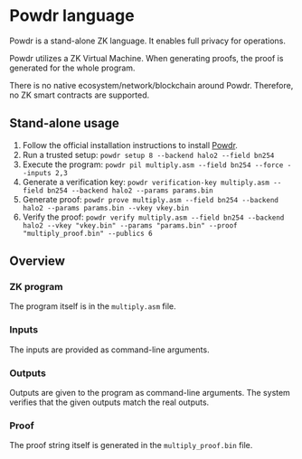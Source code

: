 # Powdr language

Powdr is a stand-alone ZK language. It enables full privacy for operations.

Powdr utilizes a ZK Virtual Machine. When generating proofs, the proof is generated for the whole program.

There is no native ecosystem/network/blockchain around Powdr. Therefore, no ZK smart contracts are supported.

## Stand-alone usage

1. Follow the official installation instructions to install [Powdr](https://docs.powdr.org/installation.html).
1. Run a trusted setup: `powdr setup 8 --backend halo2 --field bn254`
1. Execute the program: `powdr pil multiply.asm --field bn254 --force --inputs 2,3`
1. Generate a verification key: `powdr verification-key multiply.asm --field bn254 --backend halo2 --params params.bin`
1. Generate proof: `powdr prove multiply.asm --field bn254 --backend halo2 --params params.bin --vkey vkey.bin`
1. Verify the proof: `powdr verify multiply.asm --field bn254 --backend halo2 --vkey "vkey.bin" --params "params.bin" --proof "multiply_proof.bin" --publics 6`


## Overview

### ZK program

The program itself is in the `multiply.asm` file.

### Inputs

The inputs are provided as command-line arguments.

### Outputs

Outputs are given to the program as command-line arguments. The system verifies that the given outputs match the real outputs.

### Proof

The proof string itself is generated in the `multiply_proof.bin` file.
